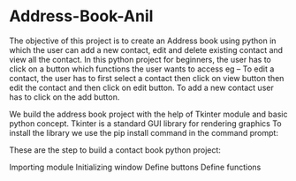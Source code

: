 # Address-Book-Anil

The objective of this project is to create an Address book using python in which the user can add a new contact, edit and delete existing contact and view all the 
contact.
In this python project for beginners, the user has to click on a button which functions the user wants to access eg – To edit a contact, the user has to first select
a contact then click on view button then edit the contact and then click on edit button. To add a new contact user has to click on the add button.

We build the address book project with the help of Tkinter module and basic python concept.
Tkinter is a standard GUI library for rendering graphics
To install the library we use the pip install command in the command prompt:

These are the step to build a contact book python project:

Importing module
Initializing window
Define buttons
Define functions
